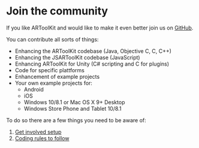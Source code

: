 # Join the community
If you like ARToolKit and would like to make it even better join us on [GitHub](https://github.com/artoolkit/artoolkit5 "ARToolkit on GitHub").

You can contribute all sorts of things:
* Enhancing the ARToolKit codebase (Java, Objective C, C, C++)
* Enhancing the JSARToolKit codebase (JavaScript)
* Enhancing ARToolKit for Unity (C# scripting and C for plugins)
* Code for specific plattforms
* Enhancement of example projects
* Your own example projects for:
  * Android
  * iOS
  * Windows 10/8.1 or Mac OS X 9+ Desktop
  * Windows Store Phone and Tablet 10/8.1

To do so there are a few things you need to be aware of:
1. [Get involved setup][get_involved]
2. [Coding rules to follow][coding_rules]

[coding_rules]: ./3-Coding_guidelines.md
[get_involved]: ./2-Get_involved.md
